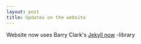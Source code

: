 ```yaml
---
layout: post
title: Updates on the website
---
```


Website now uses Barry Clark's [Jekyll now](https://github.com/barryclark/jekyll-now) -library
